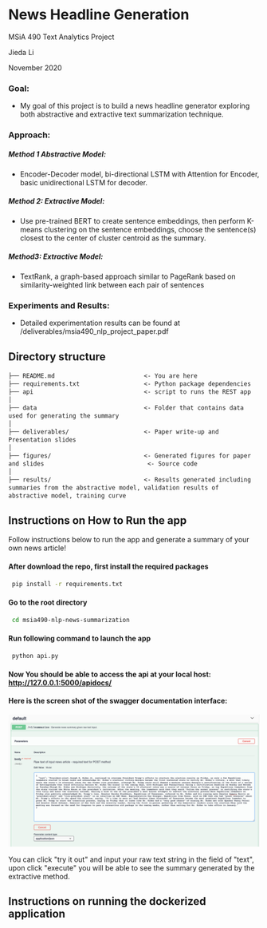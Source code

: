 # **News Headline Generation**

MSiA 490 Text Analytics Project

Jieda Li

November 2020 



### **Goal**: 
* My goal of this project is to build a news headline generator exploring both abstractive and extractive text summarization technique.

### **Approach**: 

##### **Method 1 Abstractive Model**: 
* Encoder-Decoder model, bi-directional LSTM with Attention for Encoder, basic unidirectional LSTM for decoder.

##### **Method 2: Extractive Model**: 
* Use pre-trained BERT to create sentence embeddings, then perform K-means clustering on the sentence embeddings, choose the sentence(s) closest to the center of cluster centroid as the summary.

##### **Method3: Extractive Model**: 
* TextRank, a graph-based approach similar to PageRank based on similarity-weighted link between each pair of sentences

### **Experiments and Results**:

* Detailed experimentation results can be found at /deliverables/msia490_nlp_project_paper.pdf

## Directory structure 

```
├── README.md                         <- You are here
├── requirements.txt                  <- Python package dependencies 
├── api                               <- script to runs the REST app  
│
├── data                              <- Folder that contains data used for generating the summary
│
├── deliverables/                     <- Paper write-up and Presentation slides 
│
├── figures/                          <- Generated figures for paper and slides                             <- Source code
│
├── results/                          <- Results generated including summaries from the abstractive model, validation results of abstractive model, training curve

```

## Instructions on How to Run the app

Follow instructions below to run the app and generate a summary of your own news article!

#### After download the repo, first install the required packages

```bash
 pip install -r requirements.txt
```
#### Go to the root directory

```bash
 cd msia490-nlp-news-summarization
``` 

#### Run following command to launch the app

```bash
 python api.py
``` 

#### Now You should be able to access the api at your local host: http://127.0.0.1:5000/apidocs/

#### Here is the screen shot of the swagger documentation interface:

![alt text](https://github.com/jiedali/msia490-nlp-news-summarization/blob/main/figures/swagger_interface.png)

You can click "try it out" and input your raw text string in the field of "text", upon click "execute" you will be able to see the summary generated by the extractive method.



## Instructions on running the dockerized application

